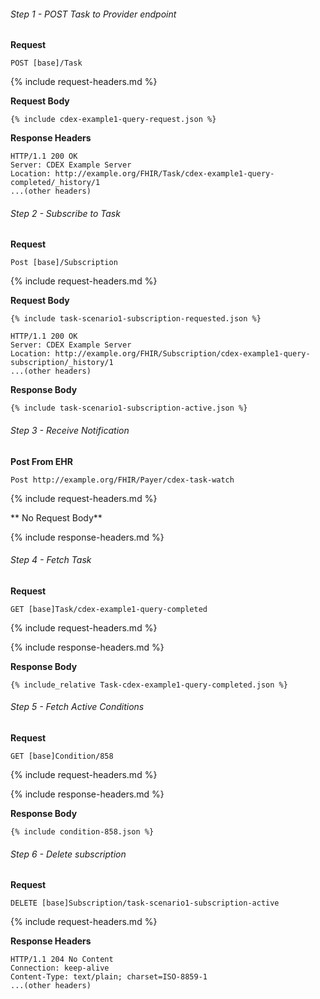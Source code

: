 
###### Step 1 - POST Task to Provider endpoint

**Request**
~~~
POST [base]/Task
~~~

{% include request-headers.md %}

**Request Body**

~~~
{% include cdex-example1-query-request.json %}
~~~

**Response Headers**

~~~
HTTP/1.1 200 OK
Server: CDEX Example Server
Location: http://example.org/FHIR/Task/cdex-example1-query-completed/_history/1
...(other headers)
~~~

###### Step 2 - Subscribe to Task

**Request**
~~~
Post [base]/Subscription
~~~

{% include request-headers.md %}

**Request Body**

~~~
{% include task-scenario1-subscription-requested.json %}
~~~

~~~
HTTP/1.1 200 OK
Server: CDEX Example Server
Location: http://example.org/FHIR/Subscription/cdex-example1-query-subscription/_history/1
...(other headers)
~~~

**Response Body**

~~~
{% include task-scenario1-subscription-active.json %}
~~~

###### Step 3 - Receive Notification

**Post From EHR**
~~~
Post http://example.org/FHIR/Payer/cdex-task-watch
~~~
{% include request-headers.md %}

** No Request Body**

{% include response-headers.md %}

###### Step 4 - Fetch Task

**Request**
~~~
GET [base]Task/cdex-example1-query-completed
~~~

{% include request-headers.md %}

{% include response-headers.md %}

**Response Body**

~~~
{% include_relative Task-cdex-example1-query-completed.json %}
~~~

###### Step 5 - Fetch Active Conditions

**Request**
~~~
GET [base]Condition/858
~~~

{% include request-headers.md %}

{% include response-headers.md %}

**Response Body**

~~~
{% include condition-858.json %}
~~~

###### Step 6 - Delete subscription

**Request**
~~~
DELETE [base]Subscription/task-scenario1-subscription-active
~~~

{% include request-headers.md %}

**Response Headers**

~~~
HTTP/1.1 204 No Content
Connection: keep-alive
Content-Type: text/plain; charset=ISO-8859-1
...(other headers)
~~~
